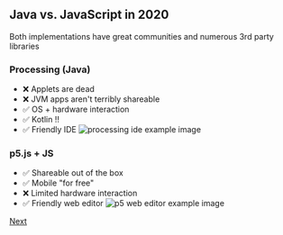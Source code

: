 ## Java vs. JavaScript in 2020

Both implementations have great communities and numerous 3rd party libraries

### Processing (Java)
- ❌ Applets are dead
- ❌ JVM apps aren't terribly shareable
- ✅ OS + hardware interaction
- ✅ Kotlin !!
- ✅ Friendly IDE
![processing ide example image](https://jorgezapatero.github.io/processing-pres/processing-ide.png)


### p5.js + JS
- ✅ Shareable out of the box
- ✅ Mobile "for free"
- ❌ Limited hardware interaction
- ✅ Friendly web editor
![p5 web editor example image](https://jorgezapatero.github.io/processing-pres/p5-editor.png)

[Next](https://jorgezapatero.github.io/processing-pres/slide-3)
